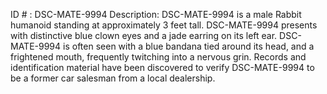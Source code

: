 ID # : DSC-MATE-9994
Description: DSC-MATE-9994 is a male Rabbit humanoid standing at approximately 3 feet tall. DSC-MATE-9994 presents with distinctive blue clown eyes and a jade earring on its left ear. DSC-MATE-9994 is often seen with a blue bandana tied around its head, and a frightened mouth, frequently twitching into a nervous grin. Records and identification material have been discovered to verify DSC-MATE-9994 to be a former car salesman from a local dealership.